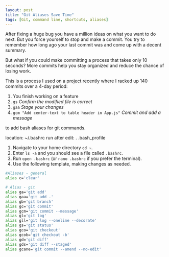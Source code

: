 ```yaml
---
layout: post
title: "Git Aliases Save Time"
tags: [Git, command line, shortcuts, aliases]
---
```


After fixing a huge bug you have a million ideas on what you want to do next. But you force yourself to stop and make a commit. You try to remember how long ago your last commit was and come up with a decent summary.

But what if you could make committing a process that takes only 10 seconds? More commits help you stay organized and reduce the chance of losing work.

This is a process I used on a project recently where I racked up 140 commits over a 4-day period:

1. You finish working on a feature
2. `gs` *Confirm the modified file is correct*
3. `gaa` *Stage your changes*
4. `gcm "Add center-text to table header in App.js"` *Commit and add a message*




to add bash aliases for git commands.

location: ~/.bashrc
run after edit: . .bash_profile

1. Navigate to your home directory `cd ~`.
2. Enter `ls -a` and you should see a file called `.bashrc`.
3. Run `open .bashrc` (or `nano .bashrc` if you prefer the terminal).
4. Use the following template, making changes as needed.

```bash
#Aliases - general
alias c='clear'

# Alias - git
alias ga='git add'
alias gaa='git add .'
alias gb='git branch'
alias gc='git commit'
alias gcm='git commit --message'
alias gl='git log'
alias gll='git log --oneline --decorate'
alias gs='git status'
alias gco='git checkout'
alias gcob='git checkout -b'
alias gd='git diff'
alias gds='git diff --staged'
alias gcane='git commit --amend --no-edit'
```
